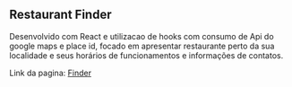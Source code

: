 ## Restaurant Finder

Desenvolvido com React e utilizacao de hooks com consumo de Api do google maps e place id, focado em apresentar restaurante perto da sua localidade e seus horários de funcionamentos e informações de contatos.

Link da pagina: [Finder](https://finderrestaurant.netlify.app/)

